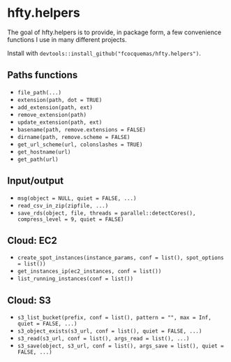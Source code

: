 
# hfty.helpers

<!-- badges: start -->
<!-- badges: end -->

The goal of hfty.helpers is to provide, in package form, a few convenience functions I use in many different projects.

Install with `devtools::install_github("fcocquemas/hfty.helpers")`.

## Paths functions

- `file_path(...)`
- `extension(path, dot = TRUE)`
- `add_extension(path, ext)`
- `remove_extension(path)`
- `update_extension(path, ext)`
- `basename(path, remove.extensions = FALSE)`
- `dirname(path, remove.scheme = FALSE)`
- `get_url_scheme(url, colonslashes = TRUE)`
- `get_hostname(url)`
- `get_path(url)`

## Input/output

- `msg(object = NULL, quiet = FALSE, ...)`
- `read_csv_in_zip(zipfile, ...)`
- `save_rds(object, file, threads = parallel::detectCores(), compress_level = 9, quiet = FALSE)`

## Cloud: EC2

- `create_spot_instances(instance_params, conf = list(), spot_options = list())`
- `get_instances_ip(ec2_instances, conf = list())`
- `list_running_instances(conf = list())`

## Cloud: S3

- `s3_list_bucket(prefix, conf = list(), pattern = "", max = Inf, quiet = FALSE, ...)`
- `s3_object_exists(s3_url, conf = list(), quiet = FALSE, ...)`
- `s3_read(s3_url, conf = list(), args_read = list(), ...)`
- `s3_save(object, s3_url, conf = list(), args_save = list(), quiet = FALSE, ...)`



